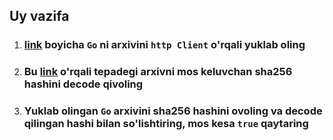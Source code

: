 ## Uy vazifa

1. ### [link](https://go.dev/dl/go1.22.3.src.tar.gz) boyicha `Go` ni arxivini `http Client` o'rqali yuklab oling
2. ### Bu [link](https://go.dev/dl/?mode=json) o'rqali tepadegi arxivni mos keluvchan sha256 hashini decode qivoling
3. ### Yuklab olingan `Go` arxivini sha256 hashini ovoling va decode qilingan hashi bilan so'lishtiring, mos kesa `true` qaytaring
